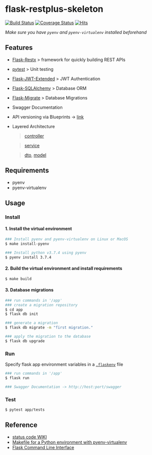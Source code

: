 # flask-restplus-skeleton

[![Build Status](https://travis-ci.com/beerjoa/flask-restplus-skeleton.svg?branch=master)](https://travis-ci.com/beerjoa/flask-restplus-skeleton)
[![Coverage Status](https://coveralls.io/repos/github/beerjoa/flask-restplus-skeleton/badge.svg?branch=master)](https://coveralls.io/github/beerjoa/flask-restplus-skeleton?branch=master)
[![Hits](https://hits.seeyoufarm.com/api/count/incr/badge.svg?url=https%3A%2F%2Fgithub.com%2Fbeerjoa%2Fflask-restplus-skeleton&count_bg=%2379C83D&title_bg=%23555555&icon=&icon_color=%23E7E7E7&title=hits&edge_flat=false)](https://hits.seeyoufarm.com)

*Make sure you have `pyenv` and `pyenv-virtualenv` installed beforehand*

## Features
- [Flask-Restx](https://flask-restx.readthedocs.io/en/latest/) > framework for quickly building REST APIs
- [pytest](https://docs.pytest.org/en/stable/contents.html) > Unit testing 
- [Flask-JWT-Extended](https://flask-jwt-extended.readthedocs.io/en/stable/) > JWT Authentication
- [Flask-SQLAlchemy](https://flask-sqlalchemy.palletsprojects.com/en/2.x/) > Database ORM
- [Flask-Migrate](https://flask-migrate.readthedocs.io/en/latest/) > Database Migrations
- Swagger Documentation 
- API versioning via Blueprints -> [link](https://github.com/beerjoa/flask-restplus-skeleton/tree/master/app/src/blueprints)
- Layered Architecture 
    > [controller](https://github.com/beerjoa/flask-restplus-skeleton/tree/master/app/src/controllers)

    > [service](https://github.com/beerjoa/flask-restplus-skeleton/tree/master/app/src/services)

    > [dto](https://github.com/beerjoa/flask-restplus-skeleton/tree/master/app/src/dtos), [model](https://github.com/beerjoa/flask-restplus-skeleton/tree/master/app/src/models)

## Requirements
- pyenv
- pyenv-virtualenv

## Usage


### Install

#### 1. Install the virtual environment


```bash
### Install pyenv and pyenv-virtualenv on Linux or MacOS
$ make install-pyenv
```

```bash
### Install python v3.7.4 using pyenv
$ pyenv install 3.7.4
```

#### 2. Build the virtual environment and install requirements

```bash
$ make build
```

#### 3. Database migrations

```bash
### run commands in '/app'
### create a migration repository 
$ cd app 
$ flask db init

### generate a migration
$ flask db migrate -m "first migration."

### apply the migration to the database
$ flask db upgrade
```

### Run
Specify flask app environment variables in a [`.flaskenv`](https://github.com/beerjoa/flask-restplus-skeleton/blob/master/app/.flaskenv) file

```bash
### run commands in '/app'
$ flask run

### Swagger Documentation -> http://host:port/swagger
```


### Test

```bash
$ pytest app/tests
```


## Reference

- [status code WIKI](https://ko.wikipedia.org/wiki/HTTP_%EC%83%81%ED%83%9C_%EC%BD%94%EB%93%9C#3xx_(%EB%A6%AC%EB%8B%A4%EC%9D%B4%EB%A0%89%EC%85%98_%EC%99%84%EB%A3%8C))
- [Makefile for a Python environment with pyenv-virtualenv](https://gist.github.com/genyrosk/2a6e893ee72fa2737a6df243f6520a6d)
- [Flask Command Line Interface](https://flask.palletsprojects.com/en/1.1.x/cli/)